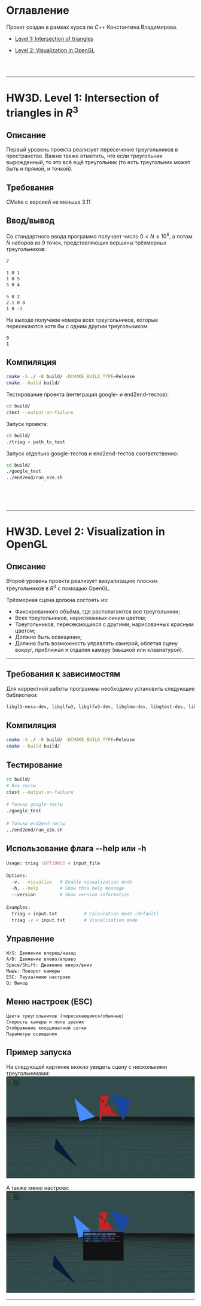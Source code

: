 # Оглавление

Проект создан в рамках курса по $C$++ Константина Владимирова.

- [Level 1: Intersection of triangles](#hw3d-level-1-intersection-of-triangles-in-r3)

- [Level 2: Visualization in OpenGL](#hw3d-level-2-visualization-in-opengl)

<br><br>
***
# HW3D. Level 1: Intersection of triangles in $R^3$

## Описание
Первый уровень проекта реализует пересечение треугольников в пространстве. Важно также отметить, что если треугольник вырожденный, то это всё ещё треугольник (то есть треугольник может быть и прямой, и точкой).

## Требования
CMake с версией не меньше 3.11

## Ввод/вывод
Со стандартного ввода программа получает число $0 < N \leqslant 10^6$, а потом $N$ наборов из $9$ точек, представляющих вершины трёхмерных треугольников:
```
2

1 0 1
1 0 5
5 0 4

5 0 2
2.1 0 8
1 0 -1
```

На выходе получаем номера всех треугольников, которые пересекаются хотя бы с одним другим треугольником.

```
0
1
```

## Компиляция
```bash
cmake -S ./ -B build/ -DCMAKE_BUILD_TYPE=Release
cmake --build build/
```

Тестирование проекта (интеграция google- и end2end-тестов):
```bash
cd build/
ctest --output-on-failure
```

Запуск проекта:
```bash
cd build/
./triag < path_to_test
```

Запуск отдельно google-тестов и end2end-тестов соответственно:
```bash
cd build/
./google_test
../end2end/run_e2e.sh
```

<br><br><br>
***

# HW3D. Level 2: Visualization in OpenGL

## Описание
Второй  уровень проекта реализует визуализацию плоских треугольников в $R^3$ с помощью OpenGL. 

Трёхмерная сцена должна состоять из:
- Фиксированного объёма, где располагаются все треугольники;
- Всех треугольников, нарисованных синим цветом;
- Треугольников, пересекающихся с другими, нарисованных красным цветом;
- Должно быть освещение;
- Должна быть возможность управлять камерой, облетая сцену вокруг, приближая и отдаляя камеру (мышкой или клавиатурой).
***

## Требования к зависимостям
Для корректной работы программы необходимо установить следующие библиотеки:
```bash
libgl1-mesa-dev, libglfw3, libglfw3-dev, libglew-dev, libgtest-dev, libglm-dev, libxi-dev
```

## Компиляция
```bash
cmake -S ./ -B build/ -DCMAKE_BUILD_TYPE=Release
cmake --build build/
```

## Тестирование
```bash
cd build/
# Все тесты
ctest --output-on-failure

# Только google-тесты
./google_test

# Только end2end-тесты
../end2end/run_e2e.sh
```

## Использование флага --help или -h
```bash
Usage: triag [OPTIONS] < input_file

Options:
  -v, --visualize   # Enable visualization mode
  -h, --help        # Show this help message
  --version         # Show version information

Examples:
  triag < input.txt          # Calculation mode (default)
  triag -v < input.txt       # Visualization mode 
```


## Управление
    W/S: Движение вперед/назад
    A/D: Движение влево/вправо
    Space/Shift: Движение вверх/вниз
    Мышь: Поворот камеры
    ESC: Пауза/меню настроек
    Q: Выход

## Меню настроек (ESC)
    Цвета треугольников (пересекающиеся/обычные)
    Скорость камеры и поле зрения
    Отображение координатной сетки
    Параметры освещения

## Пример запуска
На следующей картинке можно увидеть сцену с несколькими треугольниками:
![alt text](images/level-2_example.jpg)

А также меню настроек:
![alt text](images/level-2_menu.jpg)

---
<!-- <br><br>
![alt text](./images/debug.png) -->
